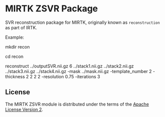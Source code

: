 MIRTK ZSVR Package
====================


SVR reconstruction package for MIRTK, originally known as `reconstruction` as part of IRTK.

Example: 

mkdir recon

cd recon

reconstruct   ../outputSVR.nii.gz  6 ../stack1.nii.gz ../stack2.nii.gz ../stack3.nii.gz ../stack4.nii.gz  -mask ../mask.nii.gz  -template_number 2  -thickness 2 2 2 2  -resolution 0.75 -iterations 3 


License
-------

The MIRTK ZSVR module is distributed under the terms of the
[Apache License Version 2](http://www.apache.org/licenses/LICENSE-2.0).
